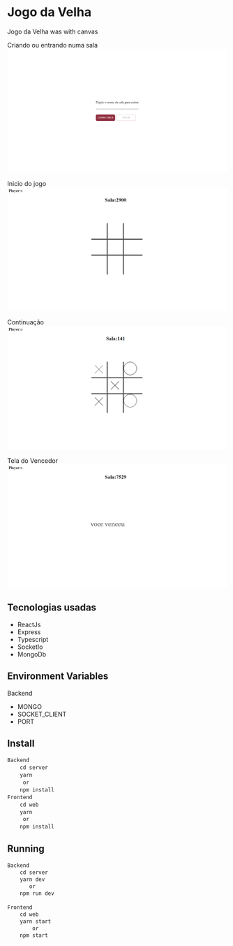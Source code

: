 # Jogo da Velha

Jogo da Velha was with canvas


Criando ou entrando numa sala
![](.Github/images/CreateOrOpenRom.png)


Inicio do jogo
![](.Github/images/InitGame.png)


Continuação
![](.Github/images/GameDurant.png)


Tela do Vencedor
![](.Github/images/Win.png)
## Tecnologias usadas

* ReactJs
* Express
* Typescript
* SocketIo
* MongoDb

## Environment Variables

Backend
* MONGO
* SOCKET_CLIENT
* PORT

## Install

```js
Backend
    cd server
    yarn
     or
    npm install
Frontend
    cd web
    yarn
     or
    npm install

```

## Running

```
Backend
    cd server
    yarn dev
       or
    npm run dev

Frontend
    cd web
    yarn start
        or
    npm start
```
